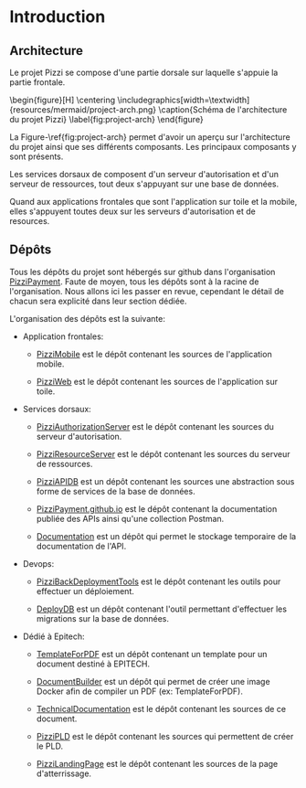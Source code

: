 # Introduction

## Architecture

Le projet Pizzi se compose d'une partie dorsale sur laquelle s'appuie la partie
frontale.

\begin{figure}[H]
  \centering
  \includegraphics[width=\textwidth]{resources/mermaid/project-arch.png}
  \caption{Schéma de l'architecture du projet Pizzi}
  \label{fig:project-arch}
\end{figure}

La Figure-\ref{fig:project-arch} permet d'avoir un aperçu sur l'architecture du
projet ainsi que ses différents composants. Les principaux composants y sont
présents.

Les services dorsaux de composent d'un serveur d'autorisation et d'un serveur
de ressources, tout deux s'appuyant sur une base de données.

Quand aux applications frontales que sont l'application sur toile et la mobile,
elles s'appuyent toutes deux sur les serveurs d'autorisation et de resources.

## Dépôts

Tous les dépôts du projet sont hébergés sur github dans l'organisation
[PizziPayment](https://github.com/PizziPayment). Faute de moyen, tous les
dépôts sont à la racine de l'organisation. Nous allons ici les passer en revue,
cependant le détail de chacun sera explicité dans leur section dédiée.

L'organisation des dépôts est la suivante:

- Application frontales:
  - [PizziMobile](https://github.com/PizziPayment/PizziMobile) est le dépôt
    contenant les sources de l'application mobile.

  - [PizziWeb](https://github.com/PizziPayment/PizziWeb) est le dépôt contenant
    les sources de l'application sur toile.

- Services dorsaux:
  - [PizziAuthorizationServer](https://github.com/PizziPayment/PizziAuthorizationServer)
    est le dépôt contenant les sources du serveur d'autorisation.

  - [PizziResourceServer](https://github.com/PizziPayment/PizziResourceServer)
    est le dépôt contenant les sources du serveur de ressources.

  - [PizziAPIDB](https://github.com/PizziPayment/PizziAPIDB) est un dépôt
    contenant les sources une abstraction sous forme de services de la base de
    données.

  - [PizziPayment.github.io](https://github.com/PizziPayment/PizziPayment.github.io.git)
    est le dépôt contenant la documentation publiée des APIs ainsi qu'une
    collection Postman.

  - [Documentation](https://github.com/PizziPayment/Documentation) est un dépôt
    qui permet le stockage temporaire de la documentation de l'API.

- Devops:
  - [PizziBackDeploymentTools](https://github.com/PizziPayment/PizziBackDeploymentTools)
    est le dépôt contenant les outils pour effectuer un déploiement.

  - [DeployDB](https://github.com/PizziPayment/DeployDB) est un dépôt contenant
    l'outil permettant d'effectuer les migrations sur la base de données.

- Dédié à Epitech:
  - [TemplateForPDF](https://github.com/PizziPayment/TemplateForPDF) est un
    dépôt contenant un template pour un document destiné à EPITECH.

  - [DocumentBuilder](https://github.com/PizziPayment/DocumentBuilder) est un
    dépôt qui permet de créer une image Docker afin de compiler un PDF (ex:
    TemplateForPDF).

  - [TechnicalDocumentation](https://github.com/PizziPayment/TechnicalDocumentation)
    est le dépôt contenant les sources de ce document.

  - [PizziPLD](https://github.com/PizziPayment/PizziPLD) est le dépôt contenant
    les sources qui permettent de créer le PLD.

  - [PizziLandingPage](https://github.com/PizziPayment/PizziLandingPage) est le
    dépôt contenant les sources de la page d'atterrissage.
